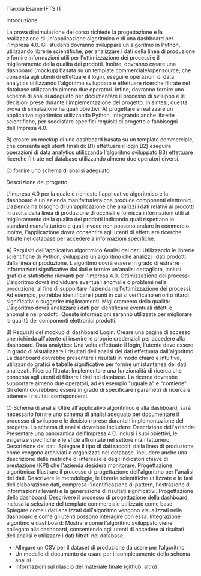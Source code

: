 Traccia Esame IFTS IT

Introduzione

La prova di simulazione del corso richiede la progettazione e la realizzazione di un'applicazione algoritmica e di una dashboard per l'Impresa 4.0. Gli studenti dovranno sviluppare un algoritmo in Python, utilizzando librerie scientifiche, per analizzare i dati della linea di produzione e fornire informazioni utili per l'ottimizzazione dei processi e il miglioramento della qualità dei prodotti. Inoltre, dovranno creare una dashboard (mockup) basata su un template commerciale/opensource, che consenta agli utenti di effettuare il login, eseguire operazioni di data analytics utilizzando l'algoritmo sviluppato e effettuare ricerche filtrate nel database utilizzando almeno due operatori. Infine, dovranno fornire uno schema di analisi adeguato per documentare il processo di sviluppo e le decisioni prese durante l'implementazione del progetto.
In sintesi, questa prova di simulazione ha quali obiettivi:
A)	progettare e realizzare un applicativo algoritmico utilizzando Python, integrando anche librerie scientifiche, per soddisfare specifici requisiti di progetto e fabbisogni dell'Impresa 4.0.

B) creare un mockup di una dashboard basata su un template commerciale, che consenta agli utenti finali di:
B1) effettuare il login
B2) eseguire operazioni di data analytics utilizzando l'algoritmo sviluppato 
B3) effettuare ricerche filtrate nel database utilizzando almeno due operatori diversi.

C) fornire uno schema di analisi adeguato.

Descrizione del progetto

L'Impresa 4.0 per la quale è richiesto l'applicativo algoritmico e la dashboard è un'azienda manifatturiera che produce componenti elettronici. L'azienda ha bisogno di un'applicazione che analizzi i dati relativi ai prodotti in uscita dalla linea di produzione di occhiali e fornisca informazioni utili al miglioramento della qualità dei prodotti indicando quali rispettano lo standard manufatturiero e quali invece non possono andare in commercio. Inoltre, l'applicazione dovrà consentire agli utenti di effettuare ricerche filtrate nel database per accedere a informazioni specifiche.

A)	Requisiti dell'applicativo algoritmico
Analisi dei dati: Utilizzando le librerie scientifiche di Python, sviluppare un algoritmo che analizzi i dati prodotti dalla linea di produzione. L'algoritmo dovrà essere in grado di estrarre informazioni significative dai dati e fornire un'analisi dettagliata, inclusi grafici e statistiche rilevanti per l'Impresa 4.0.
Ottimizzazione dei processi: L'algoritmo dovrà individuare eventuali anomalie o problemi nella produzione, al fine di supportare l'azienda nell'ottimizzazione dei processi. Ad esempio, potrebbe identificare i punti in cui si verificano errori o ritardi significativi e suggerire miglioramenti.
Miglioramento della qualità: L'algoritmo dovrà analizzare i dati per identificare eventuali difetti o anomalie nei prodotti. Queste informazioni saranno utilizzate per migliorare la qualità dei componenti elettronici prodotti.

B)	Requisiti del mockup di dashboard 
Login: Creare una pagina di accesso che richieda all'utente di inserire le proprie credenziali per accedere alla dashboard.
Data analytics: Una volta effettuato il login, l'utente deve essere in grado di visualizzare i risultati dell'analisi dei dati effettuata dall'algoritmo. La dashboard dovrebbe presentare i risultati in modo chiaro e intuitivo, utilizzando grafici e tabelle significative per fornire un'istantanea dei dati analizzati.
Ricerca filtrata: Implementare una funzionalità di ricerca che consenta agli utenti di filtrare i dati nel database. La ricerca dovrebbe supportare almeno due operatori, ad es esempio "uguale a" e "contiene". Gli utenti dovrebbero essere in grado di specificare i parametri di ricerca e ottenere i risultati corrispondenti.

C)	Schema di analisi
Oltre all'applicativo algoritmico e alla dashboard, sarà necessario fornire uno schema di analisi adeguato per documentare il processo di sviluppo e le decisioni prese durante l'implementazione del progetto. Lo schema di analisi dovrebbe includere:
Descrizione dell'azienda: Presentare una panoramica dell'Impresa 4.0, inclusi i suoi obiettivi, le esigenze specifiche e le sfide affrontate nel settore manifatturiero.
Descrizione dei dati: Spiegare il tipo di dati raccolti dalla linea di produzione, come vengono archiviati e organizzati nel database. Includere anche una descrizione delle metriche di interesse e degli indicatori chiave di prestazione (KPI) che l'azienda desidera monitorare.
Progettazione algoritmica: Illustrare il processo di progettazione dell'algoritmo per l'analisi dei dati. Descrivere le metodologie, le librerie scientifiche utilizzate e le fasi dell'elaborazione dati, compresa l'identificazione di pattern, l'estrazione di informazioni rilevanti e la generazione di risultati significativi.
Progettazione della dashboard: Descrivere il processo di progettazione della dashboard, inclusa la selezione del template commerciale utilizzato come base. Spiegare come i dati analizzati dall'algoritmo vengono visualizzati nella dashboard e come gli utenti possono interagire con essa.
Integrazione algoritmo e dashboard: Mostrare come l'algoritmo sviluppato viene collegato alla dashboard, consentendo agli utenti di accedere ai risultati dell'analisi e utilizzare i dati filtrati nel database.


-	Allegare un CSV per il dataset di produzione da usare per l’algoritmo
-	Un modello di documento da usare per il completamento dello schema analisi
-	Informazioni sul rilascio del materiale finale (github, altro)
